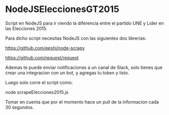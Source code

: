 # NodeJSEleccionesGT2015
Script en NodeJS para ir viendo la diferencia entre el partido UNE y Lider en las Elecciones 2015.

Para dicho script necesitas NodeJS con las siguientes dos librerias:

https://github.com/eeshi/node-scrapy

https://github.com/request/request

Ademas te puede enviar notificaciones a un canal de Slack, solo tienes que crear una integracion con un bot, y agregas tu token y listo.

Luego solo corre el script como:

node scrapeElecciones2015.js

Tomar en cuenta que por el momento hace un pull de la informacion cada 30 segundos.
